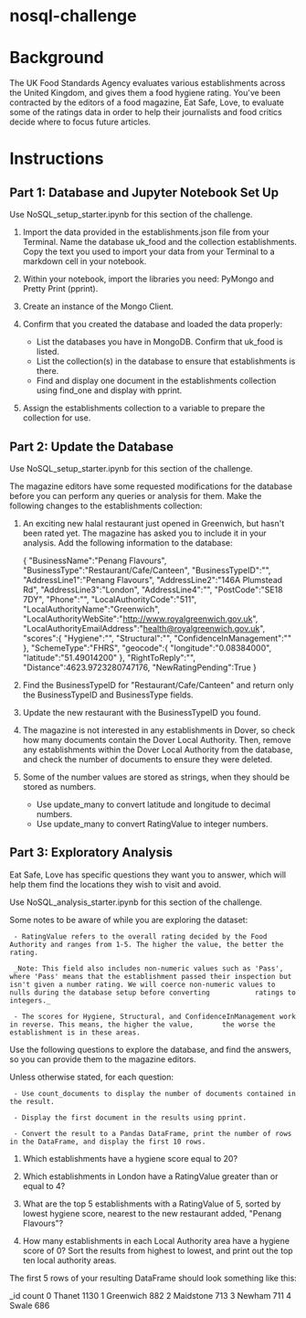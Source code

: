 # nosql-challenge

# Background

The UK Food Standards Agency evaluates various establishments across the United Kingdom, and gives them a food hygiene rating. You've been contracted by the editors of a food magazine, Eat Safe, Love, to evaluate some of the ratings data in order to help their journalists and food critics decide where to focus future articles.

# Instructions

## Part 1: Database and Jupyter Notebook Set Up

Use NoSQL_setup_starter.ipynb for this section of the challenge.

1. Import the data provided in the establishments.json file from your Terminal. Name the database uk_food and the collection establishments. Copy the text you used to import your data from your Terminal to a markdown cell in your notebook.

2. Within your notebook, import the libraries you need: PyMongo and Pretty Print (pprint).

3. Create an instance of the Mongo Client.

4. Confirm that you created the database and loaded the data properly:
    
   - List the databases you have in MongoDB. Confirm that uk_food is listed.
   - List the collection(s) in the database to ensure that establishments is there.
   - Find and display one document in the establishments collection using find_one and display with pprint.

5. Assign the establishments collection to a variable to prepare the collection for use.

## Part 2: Update the Database

Use NoSQL_setup_starter.ipynb for this section of the challenge.

The magazine editors have some requested modifications for the database before you can perform any queries or analysis for them. Make the following changes to the establishments collection:

1. An exciting new halal restaurant just opened in Greenwich, but hasn't been rated yet. The magazine has asked you to include it in your analysis. Add the following information to the database:

    {
        "BusinessName":"Penang Flavours",
        "BusinessType":"Restaurant/Cafe/Canteen",
        "BusinessTypeID":"",
        "AddressLine1":"Penang Flavours",
        "AddressLine2":"146A Plumstead Rd",
        "AddressLine3":"London",
        "AddressLine4":"",
        "PostCode":"SE18 7DY",
        "Phone":"",
        "LocalAuthorityCode":"511",
        "LocalAuthorityName":"Greenwich",
        "LocalAuthorityWebSite":"http://www.royalgreenwich.gov.uk",
        "LocalAuthorityEmailAddress":"health@royalgreenwich.gov.uk",
        "scores":{
            "Hygiene":"",
            "Structural":"",
            "ConfidenceInManagement":""
        },
        "SchemeType":"FHRS",
        "geocode":{
            "longitude":"0.08384000",
            "latitude":"51.49014200"
        },
        "RightToReply":"",
        "Distance":4623.9723280747176,
        "NewRatingPending":True
    }

2. Find the BusinessTypeID for "Restaurant/Cafe/Canteen" and return only the BusinessTypeID and BusinessType fields.

3. Update the new restaurant with the BusinessTypeID you found.

4. The magazine is not interested in any establishments in Dover, so check how many documents contain the Dover Local      Authority. Then, remove any establishments within the Dover Local Authority from the database, and check the number     of documents to       ensure they were deleted.

5. Some of the number values are stored as strings, when they should be stored as numbers.

    - Use update_many to convert latitude and longitude to decimal numbers.
    - Use update_many to convert RatingValue to integer numbers.

## Part 3: Exploratory Analysis

Eat Safe, Love has specific questions they want you to answer, which will help them find the locations they wish to visit and avoid.

Use NoSQL_analysis_starter.ipynb for this section of the challenge.

Some notes to be aware of while you are exploring the dataset:

     - RatingValue refers to the overall rating decided by the Food Authority and ranges from 1-5. The higher the value, the better the rating.
    
     _Note: This field also includes non-numeric values such as 'Pass', where 'Pass' means that the establishment passed their inspection but isn't given a number rating. We will coerce non-numeric values to nulls during the database setup before converting           ratings to integers._
  
     - The scores for Hygiene, Structural, and ConfidenceInManagement work in reverse. This means, the higher the value,       the worse the establishment is in these areas.

Use the following questions to explore the database, and find the answers, so you can provide them to the magazine editors.

Unless otherwise stated, for each question:

     - Use count_documents to display the number of documents contained in the result.

     - Display the first document in the results using pprint.
  
     - Convert the result to a Pandas DataFrame, print the number of rows in the DataFrame, and display the first 10 rows.

1. Which establishments have a hygiene score equal to 20?

2. Which establishments in London have a RatingValue greater than or equal to 4?

3. What are the top 5 establishments with a RatingValue of 5, sorted by lowest hygiene score, nearest to the new restaurant added, "Penang Flavours"?

4. How many establishments in each Local Authority area have a hygiene score of 0? Sort the results from highest to lowest, and print out the top ten local authority areas.

The first 5 rows of your resulting DataFrame should look something like this:

_id	count
0	Thanet	1130
1	Greenwich	882
2	Maidstone	713
3	Newham	711
4	Swale	686

